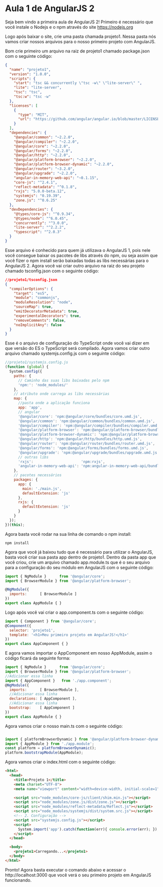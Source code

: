 # Aula 1 de AngularJS 2

Seja bem vindo a primeira aula de AngularJS 2!
Primeiro é necessário que você instale o Nodejs e o npm através do site https://nodejs.org

Logo após baixar o site, crie uma pasta chamada projeto1.
Nessa pasta nós vamos criar nossos arquivos para o nosso primeiro projeto com AngularJS.

Bom crie primeiro um arquivo na raiz de projeto1 chamado
package.json com o seguinte código:

~~~json
{
  "name": "projeto1",
  "version": "1.0.0",
  "scripts": {
    "start": "tsc && concurrently \"tsc -w\" \"lite-server\" ",
    "lite": "lite-server",
    "tsc": "tsc",
    "tsc:w": "tsc -w"
  },
  "licenses": [
    {
      "type": "MIT",
      "url": "https://github.com/angular/angular.io/blob/master/LICENSE"
    }
  ],
  "dependencies": {
    "@angular/common": "~2.2.0",
    "@angular/compiler": "~2.2.0",
    "@angular/core": "~2.2.0",
    "@angular/forms": "~2.2.0",
    "@angular/http": "~2.2.0",
    "@angular/platform-browser": "~2.2.0",
    "@angular/platform-browser-dynamic": "~2.2.0",
    "@angular/router": "~3.2.0",
    "@angular/upgrade": "~2.2.0",
    "angular-in-memory-web-api": "~0.1.15",
    "core-js": "^2.4.1",
    "reflect-metadata": "^0.1.8",
    "rxjs": "5.0.0-beta.12",
    "systemjs": "0.19.39",
    "zone.js": "^0.6.25"
  },
  "devDependencies": {
    "@types/core-js": "^0.9.34",
    "@types/node": "^6.0.45",
    "concurrently": "^3.0.0",
    "lite-server": "^2.2.2",
    "typescript": "^2.0.3"
  }
}

~~~

Esse arquivo é conhecido para quem já utilizava o AngularJS 1, pois nele você consegue baixar os pacotes de libs através do npm, ou seja assim que você fizer o npm install serão baixadas todas as libs necessárias para o AngularJS 2.
Agora você vai criar outro arquivo na raiz do seu projeto chamado tsconfig.json com o seguinte código:

~~~json
//projeto1/tsconfig.json
{
  "compilerOptions": {
    "target": "es5",
    "module": "commonjs",
    "moduleResolution": "node",
    "sourceMap": true,
    "emitDecoratorMetadata": true,
    "experimentalDecorators": true,
    "removeComments": false,
    "noImplicitAny": false
  }
}

~~~

Esse é o arquivo de configuração do TypeScript onde você vai dizer em que versão do ES o TypeScript será compilado.
Agora vamos criar outro arquivo chamado systemjs.config.js com o seguinte código:

~~~javascript
//projeto1/systemjs.config.js
(function (global) {
  System.config({
    paths: {
      // Caminho das suas libs baixadas pelo npm
      'npm:': 'node_modules/'
    },
    // atributo onde carrega as libs necessárias
    map: {
      //pasta onde a aplicação funciona
      app: 'app',
      // angular
      '@angular/core': 'npm:@angular/core/bundles/core.umd.js',
      '@angular/common': 'npm:@angular/common/bundles/common.umd.js',
      '@angular/compiler': 'npm:@angular/compiler/bundles/compiler.umd.js',
      '@angular/platform-browser': 'npm:@angular/platform-browser/bundles/platform-browser.umd.js',
      '@angular/platform-browser-dynamic': 'npm:@angular/platform-browser-dynamic/bundles/platform-browser-dynamic.umd.js',
      '@angular/http': 'npm:@angular/http/bundles/http.umd.js',
      '@angular/router': 'npm:@angular/router/bundles/router.umd.js',
      '@angular/forms': 'npm:@angular/forms/bundles/forms.umd.js',
      '@angular/upgrade': 'npm:@angular/upgrade/bundles/upgrade.umd.js',
      // outras libs
      'rxjs':                      'npm:rxjs',
      'angular-in-memory-web-api': 'npm:angular-in-memory-web-api/bundles/in-memory-web-api.umd.js'
    },
    // pacotes necessários
    packages: {
      app: {
        main: './main.js',
        defaultExtension: 'js'
      },
      rxjs: {
        defaultExtension: 'js'
      }
    }
  });
})(this);

~~~

Agora basta você rodar na sua linha de comando o npm install:

~~~shell
npm install
~~~

Agora que você já baixou tudo que é necessário para utilizar o AngularJS, basta você criar sua pasta app dentro de projeto1.
Dentro da pasta app que você criou, crie um arquivo chamado app.module.ts que é o seu arquivo para a configuração do seu módulo em AngularJS com o seguinte código:

~~~javascript
import { NgModule }      from '@angular/core';
import { BrowserModule } from '@angular/platform-browser';

@NgModule({
  imports:      [ BrowserModule ]
})
export class AppModule { }

~~~

Logo após você vai criar o app.component.ts com o seguinte código:

~~~javascript
import { Component } from '@angular/core';
@Component({
  selector: 'projeto1',
  template: '<h1>Meu primeiro projeto em AngularJS!</h1>'
})
export class AppComponent { }

~~~

E agora vamos importar o AppComponent em nosso AppModule, assim o código ficará da seguinte forma:

~~~javascript
import { NgModule }      from '@angular/core';
import { BrowserModule } from '@angular/platform-browser';
//Adicionar essa linha
import { AppComponent }   from './app.component';
@NgModule({
  imports:      [ BrowserModule ],
  //Adicionar essa linha
  declarations: [ AppComponent ],
  //Adicionar essa linha
  bootstrap:    [ AppComponent ]
})
export class AppModule { }

~~~

Agora vamos criar o nosso main.ts com o seguinte código:

~~~javascript

import { platformBrowserDynamic } from '@angular/platform-browser-dynamic';
import { AppModule } from './app.module';
const platform = platformBrowserDynamic();
platform.bootstrapModule(AppModule);

~~~

Agora vamos criar o index.html com o seguinte código:


~~~html
<html>
  <head>
    <title>Projeto 1</title>
    <meta charset="UTF-8">
    <meta name="viewport" content="width=device-width, initial-scale=1">

    <script src="node_modules/core-js/client/shim.min.js"></script>
    <script src="node_modules/zone.js/dist/zone.js"></script>
    <script src="node_modules/reflect-metadata/Reflect.js"></script>
    <script src="node_modules/systemjs/dist/system.src.js"></script>
    <!-- 2. Configuração -->
    <script src="systemjs.config.js"></script>
    <script>
      System.import('app').catch(function(err){ console.error(err); });
    </script>
  </head>

  <body>
    <projeto1>Carregando...</projeto1>
  </body>
</html>

~~~

Pronto! Agora basta executar o comando abaixo e acessar o http://localhost:3000 que você verá o seu primeiro projeto em AngularJS funcionando.
